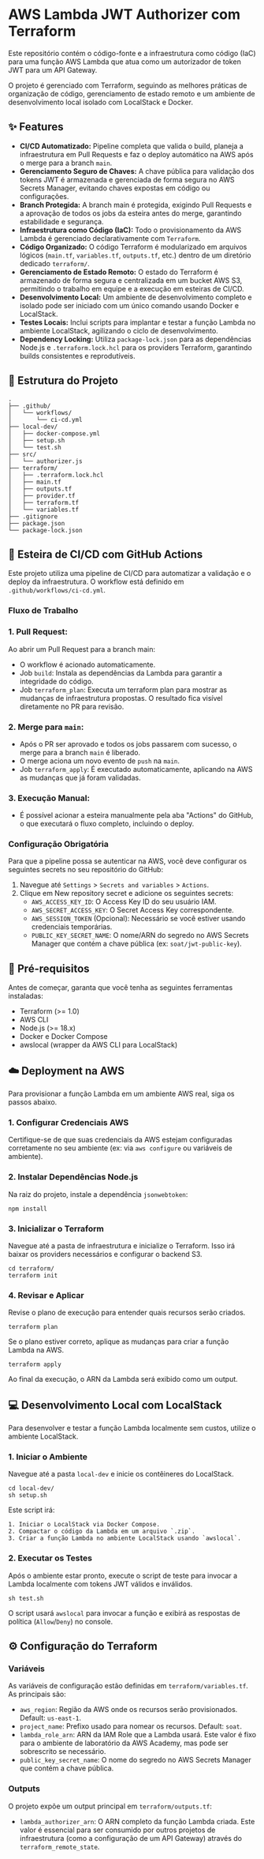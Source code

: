 # AWS Lambda JWT Authorizer com Terraform

Este repositório contém o código-fonte e a infraestrutura como código (IaC) para uma função AWS Lambda que atua como um autorizador de token JWT para um API Gateway.

O projeto é gerenciado com Terraform, seguindo as melhores práticas de organização de código, gerenciamento de estado remoto e um ambiente de desenvolvimento local isolado com LocalStack e Docker.

## ✨ Features

-   **CI/CD Automatizado:** Pipeline completa que valida o build, planeja a infraestrutura em Pull Requests e faz o deploy automático na AWS após o merge para a branch `main`.
-   **Gerenciamento Seguro de Chaves:** A chave pública para validação dos tokens JWT é armazenada e gerenciada de forma segura no AWS Secrets Manager, evitando chaves expostas em código ou configurações.
-   **Branch Protegida:** A branch main é protegida, exigindo Pull Requests e a aprovação de todos os jobs da esteira antes do merge, garantindo estabilidade e segurança. 
-   **Infraestrutura como Código (IaC):** Todo o provisionamento da AWS Lambda é gerenciado declarativamente com `Terraform`.
-   **Código Organizado:** O código Terraform é modularizado em arquivos lógicos (`main.tf`, `variables.tf`, `outputs.tf`, etc.) dentro de um diretório dedicado `terraform/`.
-   **Gerenciamento de Estado Remoto:** O estado do Terraform é armazenado de forma segura e centralizada em um bucket AWS S3, permitindo o trabalho em equipe e a execução em esteiras de CI/CD.
-   **Desenvolvimento Local:** Um ambiente de desenvolvimento completo e isolado pode ser iniciado com um único comando usando Docker e LocalStack.
-   **Testes Locais:** Inclui scripts para implantar e testar a função Lambda no ambiente LocalStack, agilizando o ciclo de desenvolvimento.
-   **Dependency Locking:** Utiliza `package-lock.json` para as dependências Node.js e `.terraform.lock.hcl` para os providers Terraform, garantindo builds consistentes e reprodutíveis.

## 📂 Estrutura do Projeto

```
.
├── .github/
│   └── workflows/
│       └── ci-cd.yml
├── local-dev/
│   ├── docker-compose.yml
│   ├── setup.sh
│   └── test.sh
├── src/
│   └── authorizer.js
├── terraform/
│   ├── .terraform.lock.hcl
│   ├── main.tf
│   ├── outputs.tf
│   ├── provider.tf
│   ├── terraform.tf
│   └── variables.tf
├── .gitignore
├── package.json
└── package-lock.json
```

## 🚀 Esteira de CI/CD com GitHub Actions
Este projeto utiliza uma pipeline de CI/CD para automatizar a validação e o deploy da infraestrutura. O workflow está definido em `.github/workflows/ci-cd.yml`.

### Fluxo de Trabalho

### 1. Pull Request: 

Ao abrir um Pull Request para a branch main:

- O workflow é acionado automaticamente.
- Job `build`: Instala as dependências da Lambda para garantir a integridade do código.
- Job `terraform_plan`: Executa um terraform plan para mostrar as mudanças de infraestrutura propostas. O resultado fica visível diretamente no PR para revisão.

### 2. Merge para `main`:

- Após o PR ser aprovado e todos os jobs passarem com sucesso, o merge para a branch `main` é liberado.
- O merge aciona um novo evento de `push` na `main`.
- Job `terraform_apply`: É executado automaticamente, aplicando na AWS as mudanças que já foram validadas.

### 3. Execução Manual:

- É possível acionar a esteira manualmente pela aba "Actions" do GitHub, o que executará o fluxo completo, incluindo o deploy.

### Configuração Obrigatória

Para que a pipeline possa se autenticar na AWS, você deve configurar os seguintes secrets no seu repositório do GitHub:

1. Navegue até `Settings` > `Secrets and variables` > `Actions`.
2. Clique em New repository secret e adicione os seguintes secrets:
   - `AWS_ACCESS_KEY_ID`: O Access Key ID do seu usuário IAM.
   - `AWS_SECRET_ACCESS_KEY`: O Secret Access Key correspondente.
   - `AWS_SESSION_TOKEN` (Opcional): Necessário se você estiver usando credenciais temporárias.
   - `PUBLIC_KEY_SECRET_NAME`: O nome/ARN do segredo no AWS Secrets Manager que contém a chave pública (ex: `soat/jwt-public-key`).

## 🚀 Pré-requisitos

Antes de começar, garanta que você tenha as seguintes ferramentas instaladas:

- Terraform (>= 1.0)
- AWS CLI
- Node.js (>= 18.x)
- Docker e Docker Compose
- awslocal (wrapper da AWS CLI para LocalStack)

## ☁️ Deployment na AWS

Para provisionar a função Lambda em um ambiente AWS real, siga os passos abaixo.

### 1. Configurar Credenciais AWS

Certifique-se de que suas credenciais da AWS estejam configuradas corretamente no seu ambiente (ex: via `aws configure` ou variáveis de ambiente).

### 2. Instalar Dependências Node.js

Na raiz do projeto, instale a dependência `jsonwebtoken`:

```
npm install
```

### 3. Inicializar o Terraform

Navegue até a pasta de infraestrutura e inicialize o Terraform. Isso irá baixar os providers necessários e configurar o backend S3.

```
cd terraform/
terraform init
```

### 4. Revisar e Aplicar

Revise o plano de execução para entender quais recursos serão criados.

```
terraform plan
```

Se o plano estiver correto, aplique as mudanças para criar a função Lambda na AWS.

```
terraform apply
```

Ao final da execução, o ARN da Lambda será exibido como um output.

## 💻 Desenvolvimento Local com LocalStack

Para desenvolver e testar a função Lambda localmente sem custos, utilize o ambiente LocalStack.

### 1. Iniciar o Ambiente

Navegue até a pasta `local-dev` e inicie os contêineres do LocalStack.

```
cd local-dev/
sh setup.sh
```

Este script irá:

    1. Iniciar o LocalStack via Docker Compose.
    2. Compactar o código da Lambda em um arquivo `.zip`.
    3. Criar a função Lambda no ambiente LocalStack usando `awslocal`.

### 2. Executar os Testes

Após o ambiente estar pronto, execute o script de teste para invocar a Lambda localmente com tokens JWT válidos e inválidos.

```
sh test.sh
```

O script usará `awslocal` para invocar a função e exibirá as respostas de política (`Allow`/`Deny`) no console.

## ⚙️ Configuração do Terraform

### Variáveis

As variáveis de configuração estão definidas em `terraform/variables.tf`. As principais são:

- `aws_region`: Região da AWS onde os recursos serão provisionados. Default: `us-east-1`.
- `project_name`: Prefixo usado para nomear os recursos. Default: `soat`.
- `lambda_role_arn`: ARN da IAM Role que a Lambda usará. Este valor é fixo para o ambiente de laboratório da AWS Academy, mas pode ser sobrescrito se necessário.
-  `public_key_secret_name`: O nome do segredo no AWS Secrets Manager que contém a chave pública.

### Outputs

O projeto expõe um output principal em `terraform/outputs.tf`:

- `lambda_authorizer_arn`: O ARN completo da função Lambda criada. Este valor é essencial para ser consumido por outros projetos de infraestrutura (como a configuração de um API Gateway) através do `terraform_remote_state`.